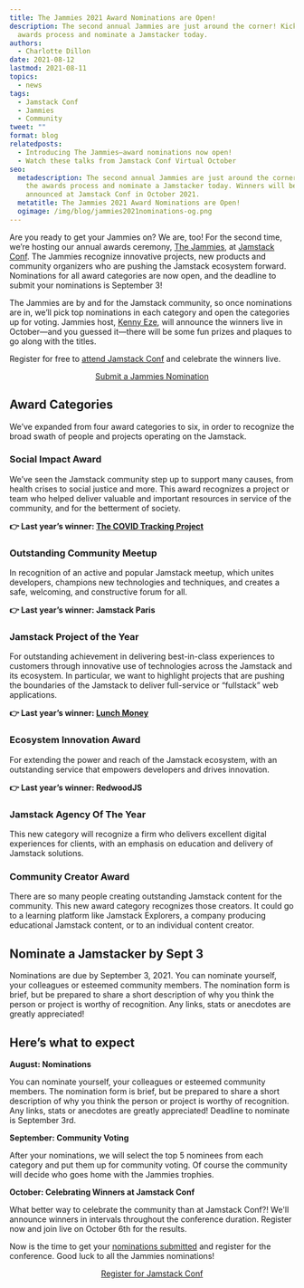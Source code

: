 ```yaml
---
title: The Jammies 2021 Award Nominations are Open!
description: The second annual Jammies are just around the corner! Kick off the
  awards process and nominate a Jamstacker today.
authors:
  - Charlotte Dillon
date: 2021-08-12
lastmod: 2021-08-11
topics:
  - news
tags:
  - Jamstack Conf
  - Jammies
  - Community
tweet: ""
format: blog
relatedposts:
  - Introducing The Jammies—award nominations now open!
  - Watch these talks from Jamstack Conf Virtual October
seo:
  metadescription: The second annual Jammies are just around the corner! Kick off
    the awards process and nominate a Jamstacker today. Winners will be
    announced at Jamstack Conf in October 2021.
  metatitle: The Jammies 2021 Award Nominations are Open!
  ogimage: /img/blog/jammies2021nominations-og.png
---
```

Are you ready to get your Jammies on? We are, too! For the second time, we’re hosting our annual awards ceremony, [The Jammies](https://jamstackconf.com/jammies/), at [Jamstack Conf](https://jamstackconf.com/). The Jammies recognize innovative projects, new products and community organizers who are pushing the Jamstack ecosystem forward. Nominations for all award categories are now open, and the deadline to submit your nominations is September 3!

The Jammies are by and for the Jamstack community, so once nominations are in, we’ll pick top nominations in each category and open the categories up for voting. Jammies host, [Kenny Eze](https://twitter.com/kenny_io), will announce the winners live in October—and you guessed it—there will be some fun prizes and plaques to go along with the titles.



Register for free to [attend Jamstack Conf](https://jamstackconf.com/#register) and celebrate the winners live.

<p style="text-align:center"><a href="https://forms.gle/NUNC35wqiLU5Tbjb8 " class="button">Submit a Jammies Nomination</a></p>


## Award Categories

We’ve expanded from four award categories to six, in order to recognize the broad swath of people and projects operating on the Jamstack. 

### Social Impact Award

We’ve seen the Jamstack community step up to support many causes, from health crises to social justice and more. This award recognizes a project or team who helped deliver valuable and important resources in service of the community, and for the betterment of society.



**👉 Last year’s winner: [The COVID Tracking Project](https://covidtracking.com/)** 



### Outstanding Community Meetup

In recognition of an active and popular Jamstack meetup, which unites developers, champions new technologies and techniques, and creates a safe, welcoming, and constructive forum for all.



**👉 Last year’s winner: Jamstack Paris**



### Jamstack Project of the Year



For outstanding achievement in delivering best-in-class experiences to customers through innovative use of technologies across the Jamstack and its ecosystem. In particular, we want to highlight projects that are pushing the boundaries of the Jamstack to deliver full-service or “fullstack” web applications.



**👉 Last year’s winner: [Lunch Money](https://lunchmoney.app/)**



### Ecosystem Innovation Award

For extending the power and reach of the Jamstack ecosystem, with an outstanding service that empowers developers and drives innovation.



**👉 Last year’s winner: RedwoodJS**



### Jamstack Agency Of The Year

This new category will recognize a firm who delivers excellent digital experiences for clients, with an emphasis on education and delivery of Jamstack solutions.



### Community Creator Award

There are so many people creating outstanding Jamstack content for the community. This new award category recognizes those creators. It could go to a learning platform like Jamstack Explorers, a company producing educational Jamstack content, or to an individual content creator.

## Nominate a Jamstacker by Sept 3

Nominations are due by September 3, 2021. You can nominate yourself, your colleagues or esteemed community members. The nomination form is brief, but be prepared to share a short description of why you think the person or project is worthy of recognition. Any links, stats or anecdotes are greatly appreciated! 



## Here’s what to expect

**August: Nominations**

You can nominate yourself, your colleagues or esteemed community members. The nomination form is brief, but be prepared to share a short description of why you think the person or project is worthy of recognition. Any links, stats or anecdotes are greatly appreciated! Deadline to nominate is September 3rd. 

**September: Community Voting**

After your nominations, we will select the top 5 nominees from each category and put them up for community voting. Of course the community will decide who goes home with the Jammies trophies. 



**October: Celebrating Winners at Jamstack Conf**

What better way to celebrate the community than at Jamstack Conf?! We'll announce winners in intervals throughout the conference duration. Register now and join live on October 6th for the results.



Now is the time to get your [nominations submitted](https://forms.gle/NUNC35wqiLU5Tbjb8) and register for the conference. Good luck to all the Jammies nominations! 

<p style="text-align:center"><a href="https://jamstackconf.com/#register " class="button">Register for Jamstack Conf</a></p>
